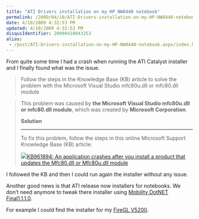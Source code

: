 ```yaml
---
title: "ATI Drivers installation on my HP NW8440 notebook"
permalink: /2009/04/10/ATI-Drivers-installation-on-my-HP-NW8440-notebook/
date: 4/10/2009 4:32:53 PM
updated: 4/10/2009 4:32:53 PM
disqusIdentifier: 20090410043253
alias:
 - /post/ATI-Drivers-installation-on-my-HP-NW8440-notebook.aspx/index.html
---
```

From quite some time I had a crash when running the ATI Catalyst installer and I finally found what was the issue.

> Follow the steps in the Knowledge Base (KB) article to solve the problem with the Microsoft Visual Studio mfc80u.dll or mfc80.dll module
<!-- more -->
> 
> This problem was caused by **the Microsoft Visual Studio mfc80u.dll or mfc80.dll module**, which was created by **Microsoft Corporation**.
> 
> **Solution**
> 
> * * *
> 
> To fix this problem, follow the steps in this online Microsoft Support Knowledge Base (KB) article:
> 
> ![](http://wer.microsoft.com/Responses/include/images/arrow.gif)[KB961894: An application crashes after you install a product that updates the Mfc80.dll or Mfc80u.dll module](http://support.microsoft.com/kb/961894)[](#here)

I followed the KB and then I could run again the installer without any issue.

Another good news is that ATI release now installers for notebooks. We don’t need anymore to tweak there installer using [Mobility DotNET Final1.1.1.0](http://www.driverheaven.net/modtool.php). 

For example I could find the installer for my [FireGL V5200](http://support.amd.com/us/psearch/Pages/psearch.aspx?type=2.4.3&product=2.4.3.3.2.3.9&contentType=GPU+Download+Detail&ostype=Windows+Vista+-+32-Bit+Edition&keywords=&items=20).
